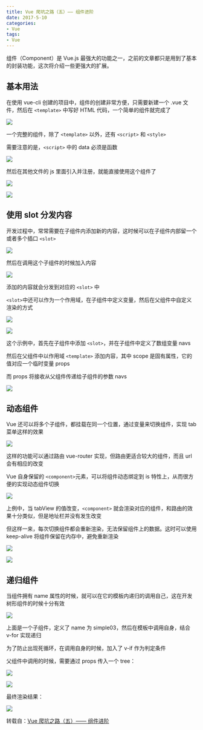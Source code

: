 ```yaml
---
title: Vue 爬坑之路（五）—— 组件进阶
date: 2017-5-10
categories:
- Vue
tags:
- Vue
---
```


组件（Component）是 Vue.js 最强大的功能之一，之前的文章都只是用到了基本的封装功能，这次将介绍一些更强大的扩展。


## 基本用法

在使用 vue-cli 创建的项目中，组件的创建非常方便，只需要新建一个 .vue 文件，然后在 `<template>` 中写好 HTML 代码，一个简单的组件就完成了

![](http://xie-blog.oss-cn-beijing.aliyuncs.com/blogImg/img33.png?Expires=1517562987&OSSAccessKeyId=TMP.AQFykThi91U598dTrJc_9IBPer-xtxfyUZ278vOwz9sVKvVjdZC6hsnJbSZiADAtAhQ8dmqdGscv8Mq8gp6YtjbW3Tmz3wIVALsOiURiHSXhx6xtRna9_tLmtbDC&Signature=JUvIFnc%2F3KBBPU5xiIVDnZj3clA%3D)


一个完整的组件，除了 `<template>` 以外，还有 `<script>` 和 `<style>`

需要注意的是，`<script>` 中的 data 必须是函数

![](http://xie-blog.oss-cn-beijing.aliyuncs.com/blogImg/img34.png?Expires=1517563108&OSSAccessKeyId=TMP.AQFykThi91U598dTrJc_9IBPer-xtxfyUZ278vOwz9sVKvVjdZC6hsnJbSZiADAtAhQ8dmqdGscv8Mq8gp6YtjbW3Tmz3wIVALsOiURiHSXhx6xtRna9_tLmtbDC&Signature=m4SBN6XT%2FOGsX34Gqx5oL0wNVSM%3D)


然后在其他文件的 js 里面引入并注册，就能直接使用这个组件了

![](http://xie-blog.oss-cn-beijing.aliyuncs.com/blogImg/img35.png?Expires=1517563118&OSSAccessKeyId=TMP.AQFykThi91U598dTrJc_9IBPer-xtxfyUZ278vOwz9sVKvVjdZC6hsnJbSZiADAtAhQ8dmqdGscv8Mq8gp6YtjbW3Tmz3wIVALsOiURiHSXhx6xtRna9_tLmtbDC&Signature=XTT%2FC3BNsFCcG9kkuWig9ier%2Bqg%3D)

![](http://xie-blog.oss-cn-beijing.aliyuncs.com/blogImg/img36.png?Expires=1517563125&OSSAccessKeyId=TMP.AQFykThi91U598dTrJc_9IBPer-xtxfyUZ278vOwz9sVKvVjdZC6hsnJbSZiADAtAhQ8dmqdGscv8Mq8gp6YtjbW3Tmz3wIVALsOiURiHSXhx6xtRna9_tLmtbDC&Signature=gM6qY5dAbCTovwc%2B4pgbdBnfUj4%3D)


## 使用 slot 分发内容

开发过程中，常常需要在子组件内添加新的内容，这时候可以在子组件内部留一个或者多个插口 `<slot>`

![](http://xie-blog.oss-cn-beijing.aliyuncs.com/blogImg/img37.png?Expires=1517563133&OSSAccessKeyId=TMP.AQFykThi91U598dTrJc_9IBPer-xtxfyUZ278vOwz9sVKvVjdZC6hsnJbSZiADAtAhQ8dmqdGscv8Mq8gp6YtjbW3Tmz3wIVALsOiURiHSXhx6xtRna9_tLmtbDC&Signature=4KEwZpH3XJebqYb%2F0IGHqvpetfQ%3D)


然后在调用这个子组件的时候加入内容

![](http://xie-blog.oss-cn-beijing.aliyuncs.com/blogImg/img38.png?Expires=1517563141&OSSAccessKeyId=TMP.AQFykThi91U598dTrJc_9IBPer-xtxfyUZ278vOwz9sVKvVjdZC6hsnJbSZiADAtAhQ8dmqdGscv8Mq8gp6YtjbW3Tmz3wIVALsOiURiHSXhx6xtRna9_tLmtbDC&Signature=qSZi9CzUFP1msKeT18zgcGBMl5Y%3D)

添加的内容就会分发到对应的 `<slot>` 中

`<slot>`中还可以作为一个作用域，在子组件中定义变量，然后在父组件中自定义渲染的方式

![](http://xie-blog.oss-cn-beijing.aliyuncs.com/blogImg/img39.png?Expires=1517563150&OSSAccessKeyId=TMP.AQFykThi91U598dTrJc_9IBPer-xtxfyUZ278vOwz9sVKvVjdZC6hsnJbSZiADAtAhQ8dmqdGscv8Mq8gp6YtjbW3Tmz3wIVALsOiURiHSXhx6xtRna9_tLmtbDC&Signature=JzyRpKz2AnuAnn1QbITv1wFfig4%3D)

![](http://xie-blog.oss-cn-beijing.aliyuncs.com/blogImg/img40.png?Expires=1517563162&OSSAccessKeyId=TMP.AQFykThi91U598dTrJc_9IBPer-xtxfyUZ278vOwz9sVKvVjdZC6hsnJbSZiADAtAhQ8dmqdGscv8Mq8gp6YtjbW3Tmz3wIVALsOiURiHSXhx6xtRna9_tLmtbDC&Signature=AJoz2r6w0RGAftAJbL7eJN9IWLw%3D)

这个示例中，首先在子组件中添加 `<slot>`，并在子组件中定义了数组变量 navs

然后在父组件中以作用域 `<template>` 添加内容，其中 scope 是固有属性，它的值对应一个临时变量 props

而 props 将接收从父组件传递给子组件的参数 navs

![](http://xie-blog.oss-cn-beijing.aliyuncs.com/blogImg/img41.png?Expires=1517563170&OSSAccessKeyId=TMP.AQFykThi91U598dTrJc_9IBPer-xtxfyUZ278vOwz9sVKvVjdZC6hsnJbSZiADAtAhQ8dmqdGscv8Mq8gp6YtjbW3Tmz3wIVALsOiURiHSXhx6xtRna9_tLmtbDC&Signature=6dvC8TD3kRa9YYNOSA%2BcpfLT2CY%3D)

## 动态组件

Vue 还可以将多个子组件，都挂载在同一个位置，通过变量来切换组件，实现 tab 菜单这样的效果

![](http://xie-blog.oss-cn-beijing.aliyuncs.com/blogImg/img42.gif?Expires=1517563178&OSSAccessKeyId=TMP.AQFykThi91U598dTrJc_9IBPer-xtxfyUZ278vOwz9sVKvVjdZC6hsnJbSZiADAtAhQ8dmqdGscv8Mq8gp6YtjbW3Tmz3wIVALsOiURiHSXhx6xtRna9_tLmtbDC&Signature=4kqtn19fLbmd5gdnIMy2h4N%2FLH8%3D)


这样的功能可以通过路由 vue-router 实现，但路由更适合较大的组件，而且 url 会有相应的改变

Vue 自身保留的 `<component>`元素，可以将组件动态绑定到 is 特性上，从而很方便的实现动态组件切换

![](http://xie-blog.oss-cn-beijing.aliyuncs.com/blogImg/img43.png?Expires=1517563187&OSSAccessKeyId=TMP.AQFykThi91U598dTrJc_9IBPer-xtxfyUZ278vOwz9sVKvVjdZC6hsnJbSZiADAtAhQ8dmqdGscv8Mq8gp6YtjbW3Tmz3wIVALsOiURiHSXhx6xtRna9_tLmtbDC&Signature=DX5yrewtzkqj4IKoH9ZkCuIOXhg%3D)


上例中，当 tabView 的值改变，`<component>` 就会渲染对应的组件，和路由的效果十分类似，但是地址栏并没有发生改变

但这样一来，每次切换组件都会重新渲染，无法保留组件上的数据。这时可以使用 keep-alive 将组件保留在内存中，避免重新渲染

![](http://xie-blog.oss-cn-beijing.aliyuncs.com/blogImg/img44.png?Expires=1517563208&OSSAccessKeyId=TMP.AQFykThi91U598dTrJc_9IBPer-xtxfyUZ278vOwz9sVKvVjdZC6hsnJbSZiADAtAhQ8dmqdGscv8Mq8gp6YtjbW3Tmz3wIVALsOiURiHSXhx6xtRna9_tLmtbDC&Signature=BXo5I5Qyd954cUMwiBvm3yaYSVM%3D)

![](http://xie-blog.oss-cn-beijing.aliyuncs.com/blogImg/img45.gif?Expires=1517563215&OSSAccessKeyId=TMP.AQFykThi91U598dTrJc_9IBPer-xtxfyUZ278vOwz9sVKvVjdZC6hsnJbSZiADAtAhQ8dmqdGscv8Mq8gp6YtjbW3Tmz3wIVALsOiURiHSXhx6xtRna9_tLmtbDC&Signature=ACmcSCfgxpE%2BEPwNL6DyI7%2Fdn5U%3D)



## 递归组件

当组件拥有 name 属性的时候，就可以在它的模板内递归的调用自己，这在开发树形组件的时候十分有效

![](http://xie-blog.oss-cn-beijing.aliyuncs.com/blogImg/img46.png?Expires=1517563228&OSSAccessKeyId=TMP.AQFykThi91U598dTrJc_9IBPer-xtxfyUZ278vOwz9sVKvVjdZC6hsnJbSZiADAtAhQ8dmqdGscv8Mq8gp6YtjbW3Tmz3wIVALsOiURiHSXhx6xtRna9_tLmtbDC&Signature=%2FzYxsKYJXz8oBudyVGqUTGqtISU%3D)


上面是一个子组件，定义了 name 为 simple03，然后在模板中调用自身，结合 v-for 实现递归

为了防止出现死循环，在调用自身的时候，加入了 v-if 作为判定条件

父组件中调用的时候，需要通过 props 传入一个 tree：

![](http://xie-blog.oss-cn-beijing.aliyuncs.com/blogImg/img47.png?Expires=1517563239&OSSAccessKeyId=TMP.AQFykThi91U598dTrJc_9IBPer-xtxfyUZ278vOwz9sVKvVjdZC6hsnJbSZiADAtAhQ8dmqdGscv8Mq8gp6YtjbW3Tmz3wIVALsOiURiHSXhx6xtRna9_tLmtbDC&Signature=fj7A5JM%2BpIgWH1PkZUo%2F%2BDfnNKo%3D)

![](http://xie-blog.oss-cn-beijing.aliyuncs.com/blogImg/img48.png?Expires=1517563246&OSSAccessKeyId=TMP.AQFykThi91U598dTrJc_9IBPer-xtxfyUZ278vOwz9sVKvVjdZC6hsnJbSZiADAtAhQ8dmqdGscv8Mq8gp6YtjbW3Tmz3wIVALsOiURiHSXhx6xtRna9_tLmtbDC&Signature=cZHumt91Z5nUncARBVg9CENvhyg%3D)


最终渲染结果：

![](http://xie-blog.oss-cn-beijing.aliyuncs.com/blogImg/img49.png?Expires=1517563256&OSSAccessKeyId=TMP.AQFykThi91U598dTrJc_9IBPer-xtxfyUZ278vOwz9sVKvVjdZC6hsnJbSZiADAtAhQ8dmqdGscv8Mq8gp6YtjbW3Tmz3wIVALsOiURiHSXhx6xtRna9_tLmtbDC&Signature=y4TGT7kRQmhs0Lk6qrFQztk93V8%3D)


转载自：[Vue 爬坑之路（五）—— 组件进阶](https://www.cnblogs.com/wisewrong/p/6380903.html)